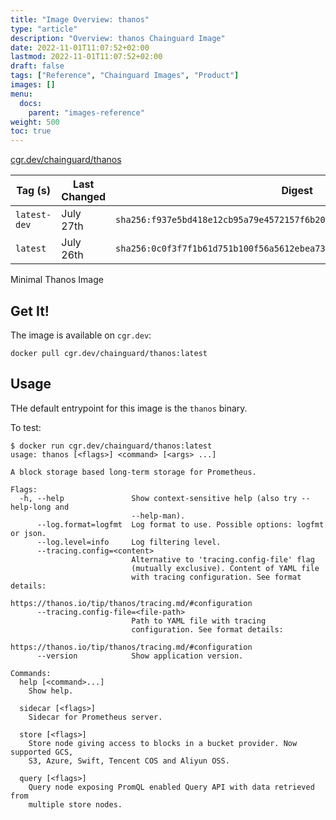 ```yaml
---
title: "Image Overview: thanos"
type: "article"
description: "Overview: thanos Chainguard Image"
date: 2022-11-01T11:07:52+02:00
lastmod: 2022-11-01T11:07:52+02:00
draft: false
tags: ["Reference", "Chainguard Images", "Product"]
images: []
menu:
  docs:
    parent: "images-reference"
weight: 500
toc: true
---
```


[cgr.dev/chainguard/thanos](https://github.com/chainguard-images/images/tree/main/images/thanos)

| Tag (s)       | Last Changed | Digest                                                                    |
|---------------|--------------|---------------------------------------------------------------------------|
|  `latest-dev` | July 27th    | `sha256:f937e5bd418e12cb95a79e4572157f6b206ce0dab52ab44f941948b3e8e44acc` |
|  `latest`     | July 26th    | `sha256:0c0f3f7f1b61d751b100f56a5612ebea73afd9797e2e11c0e5041e8bc0d20166` |



Minimal Thanos Image

## Get It!

The image is available on `cgr.dev`:

```
docker pull cgr.dev/chainguard/thanos:latest
```

## Usage

THe default entrypoint for this image is the `thanos` binary.

To test:

```shell
$ docker run cgr.dev/chainguard/thanos:latest
usage: thanos [<flags>] <command> [<args> ...]

A block storage based long-term storage for Prometheus.

Flags:
  -h, --help               Show context-sensitive help (also try --help-long and
                           --help-man).
      --log.format=logfmt  Log format to use. Possible options: logfmt or json.
      --log.level=info     Log filtering level.
      --tracing.config=<content>
                           Alternative to 'tracing.config-file' flag
                           (mutually exclusive). Content of YAML file
                           with tracing configuration. See format details:
                           https://thanos.io/tip/thanos/tracing.md/#configuration
      --tracing.config-file=<file-path>
                           Path to YAML file with tracing
                           configuration. See format details:
                           https://thanos.io/tip/thanos/tracing.md/#configuration
      --version            Show application version.

Commands:
  help [<command>...]
    Show help.

  sidecar [<flags>]
    Sidecar for Prometheus server.

  store [<flags>]
    Store node giving access to blocks in a bucket provider. Now supported GCS,
    S3, Azure, Swift, Tencent COS and Aliyun OSS.

  query [<flags>]
    Query node exposing PromQL enabled Query API with data retrieved from
    multiple store nodes.
```

